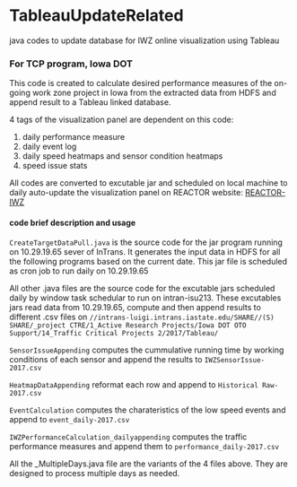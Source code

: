 # TableauUpdateRelated
java codes to update database for IWZ online visualization using Tableau

### For TCP program, Iowa DOT

This code is created to calculate desired performance measures of the on-going work zone project in Iowa from the extracted data from HDFS and append result to a Tableau linked database.

4 tags of the visualization panel are dependent on this code:
1. daily performance measure
2. daily event log
3. daily speed heatmaps and sensor condition heatmaps
4. speed issue stats

All codes are converted to excutable jar and scheduled on local machine to daily auto-update the visualization panel on REACTOR website: [REACTOR-IWZ](http://reactor.ctre.iastate.edu/TCP/overview.html)

#### code brief description and usage

`CreateTargetDataPull.java` is the source code for the jar program running on 10.29.19.65 sever of InTrans. It generates the input data in HDFS for all the following programs based on the current date. This jar file is scheduled as cron job to run daily on 10.29.19.65

All other .java files are the source code for the excutable jars scheduled daily by window task schedular to run on intran-isu213. These excutables jars read data from 10.29.19.65, compute and then append results to different .csv files on `//intrans-luigi.intrans.iastate.edu/SHARE//(S) SHARE/_project CTRE/1_Active Research Projects/Iowa DOT OTO Support/14_Traffic Critical Projects 2/2017/Tableau/`

`SensorIssueAppending` computes the cummulative running time by working conditions of each sensor and append the results to `IWZSensorIssue-2017.csv`

`HeatmapDataAppending` reformat each row and append to `Historical Raw-2017.csv`

`EventCalculation` computes the charateristics of the low speed events and append to `event_daily-2017.csv`

`IWZPerformanceCalculation_dailyappending` computes the traffic performance measures and append them to `performance_daily-2017.csv`

All the _MultipleDays.java file are the variants of the 4 files above. They are designed to process multiple days as needed.